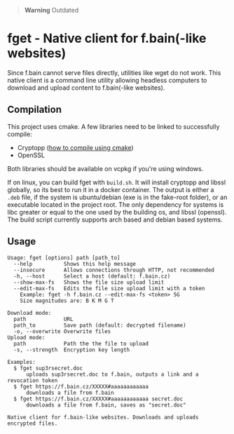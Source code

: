 > **Warning**
> Outdated

# fget - Native client for f.bain(-like websites)
Since f.bain cannot serve files directly, utilities like wget do not work.
This native client is a command line utility allowing headless computers to
download and upload content to f.bain(-like websites).

## Compilation
This project uses cmake. A few libraries need to be linked to
successfully compile:
 - Cryptopp ([how to compile using cmake](https://cryptopp.com/wiki/CMake))
 - OpenSSL

Both libraries should be available on vcpkg if you're using windows.

If on linux, you can build fget with `build.sh`. It will install cryptopp and libssl 
globally, so its best to run it in a docker container. The output is either
a `.deb` file, if the system is ubuntu/debian (exe is in the fake-root folder),
or an executable located in the project root. The only dependency for systems is
libc greater or equal to the one used by the building os, and libssl (openssl).
The build script currently supports arch based and debian based systems.

## Usage
```
Usage: fget [options] path [path_to]
  --help          Shows this help message
  --insecure      Allows connections through HTTP, not recommended
  -h, --host      Select a host (default: f.bain.cz)
  --show-max-fs   Shows the file size upload limit
  --edit-max-fs   Edits the file size upload limit with a token
    Example: fget -h f.bain.cz --edit-max-fs <token> 5G
    Size magnitudes are: B K M G T

Download mode:
  path            URL
  path_to         Save path (default: decrypted filename)
  -o, --overwrite Overwrite files
Upload mode:
  path            Path the the file to upload
  -s, --strength  Encryption key length
  
Examples:
  $ fget sup3rsecret.doc   
      uploads sup3rsecret.doc to f.bain, outputs a link and a revocation token
  $ fget https://f.bain.cz/XXXXX#aaaaaaaaaaaa
      downloads a file from f.bain
  $ fget https://f.bain.cz/XXXXX#aaaaaaaaaaaa secret.doc
      downloads a file from f.bain, saves as "secret.doc"

Native client for f.bain-like websites. Downloads and uploads encrypted files.
```

